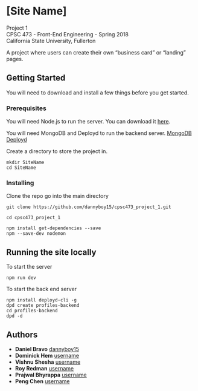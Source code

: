 # [Site Name]

Project 1  
CPSC 473 - Front-End Engineering - Spring 2018  
California State University, Fullerton

A project where users can create their own “business card” or “landing” pages.

## Getting Started
You will need to download and install a few things before you get started.

### Prerequisites

You will need Node.js to run the server. You can download it [here](https://nodejs.org/en/download/).

You will need MongoDB and Deployd to run the backend server. 
[MongoDB](https://docs.mongodb.com/manual/administration/install-community/) [Deployd](https://github.com/deployd/deployd#install-from-npm)

Create a directory to store the project in.
```
mkdir SiteName
cd SiteName
```

### Installing

Clone the repo go into the main directory

```
git clone https://github.com/dannyboy15/cpsc473_project_1.git

cd cpsc473_project_1

npm install get-dependencies --save
npm --save-dev nodemon
```

## Running the site locally
To start the server

```
npm run dev
```
To start the back end server
```
npm install deployd-cli -g
dpd create profiles-backend
cd profiles-backend
dpd -d
```

## Authors
* **Daniel Bravo** [dannyboy15](https://github.com/dannyboy15)
* **Dominick Hem** [username](https://github.com)
* **Vishnu Shesha** [username](https://github.com)
* **Roy Redman** [username](https://github.com)
* **Prajwal Bhyrappa** [username](https://github.com)
* **Peng Chen** [username](https://github.com/pengchen95)
